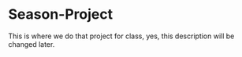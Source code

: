 # Season-Project
This is where we do that project for class, yes, this description will be changed later.
